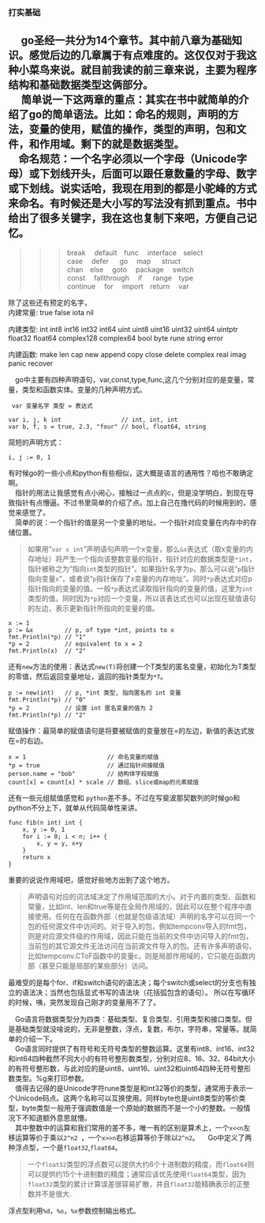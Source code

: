 ### 打实基础
&ensp;&ensp; go圣经一共分为14个章节。其中前八章为基础知识。感觉后边的几章属于有点难度的。这仅仅对于我这种小菜鸟来说。就目前我读的前三章来说，主要为程序结构和基础数据类型这俩部分。</br>
&ensp;&ensp; 简单说一下这两章的重点：其实在书中就简单的介绍了go的简单语法。比如：命名的规则，声明的方法，变量的使用，赋值的操作，类型的声明，包和文件，和作用域。剩下的就是数据类型。</br>
&ensp;&ensp;命名规范：一个名字必须以一个字母（Unicode字母）或下划线开头，后面可以跟任意数量的字母、数字或下划线。说实话哈，我现在用到的都是小驼峰的方式来命名。有时候还是大小写的写法没有抓到重点。书中给出了很多关键字，我在这也复制下来吧，方便自己记忆。</br>
---
>>>break &ensp;&ensp;default&ensp;&ensp;func &ensp;&ensp;interface&ensp;&ensp;select</br>
case &ensp;&ensp;defer &ensp;&ensp; go&ensp;&ensp; map &ensp;&ensp; struct&ensp;&ensp;</br>
chan&ensp;&ensp;else&ensp;&ensp; goto&ensp;&ensp; package&ensp;&ensp; switch&ensp;&ensp;</br>
const&ensp;&ensp; fallthrough&ensp;&ensp; if &ensp;&ensp; range&ensp;&ensp;type&ensp;&ensp;</br>
continue&ensp;&ensp; for&ensp;&ensp;  import&ensp;&ensp;return &ensp;&ensp;var</br>

除了这些还有预定的名字，    </br>内建常量: true false iota nil

内建类型: int int8 int16 int32 int64
          uint uint8 uint16 uint32 uint64 uintptr
          float32 float64 complex128 complex64
          bool byte rune string error

内建函数: make len cap new append copy close delete
          complex real imag
          panic recover

&ensp;&ensp;go中主要有四种声明语句，var,const,type,func,这几个分别对应的是变量，常量，类型和函数实体。变量的几种声明方式。
   
```
 var 变量名字 类型 = 表达式
```

```
var i, j, k int                 // int, int, int
var b, f, s = true, 2.3, "four" // bool, float64, string
```
简短的声明方式：</br>

```
i, j := 0, 1
```
有时候go的一些小点和python有些相似，这大概是语言的通用性？咱也不敢确定啊。 </br>
&ensp;&ensp;指针的用法让我感觉有点小闹心，接触过一点点的c，但是没学明白，到现在导致指针有点懵逼。不过书里简单的介绍了点。加上自己在撸代码的时候用到的，感觉来感觉了。  </br>
&ensp;&ensp;简单的说：一个指针的值是另一个变量的地址。一个指针对应变量在内存中的存储位置。
>如果用“`var x int`”声明语句声明一个x变量，那么`&x`表达式（取x变量的内存地址）将产生一个指向该整数变量的指针，指针对应的数据类型是`*int`，指针被称之为“指向`int`类型的指针”。如果指针名字为`p`，那么可以说“`p`指针指向变量`x`”，或者说“`p`指针保存了x变量的内存地址”。同时`*p`表达式对应p指针指向的变量的值。一般`*p`表达式读取指针指向的变量的值，这里为`int`类型的值，同时因为`*p`对应一个变量，所以该表达式也可以出现在赋值语句的左边，表示更新指针所指向的变量的值。

```
x := 1
p := &x         // p, of type *int, points to x
fmt.Println(*p) // "1"
*p = 2          // equivalent to x = 2
fmt.Println(x)  // "2"
```
还有`new`方法的使用：表达式`new(T)`将创建一个T类型的匿名变量，初始化为T类型的零值，然后返回变量地址，返回的指针类型为`*T`。

```
p := new(int)   // p, *int 类型, 指向匿名的 int 变量
fmt.Println(*p) // "0"
*p = 2          // 设置 int 匿名变量的值为 2
fmt.Println(*p) // "2"
```
赋值操作：最简单的赋值语句是将要被赋值的变量放在=的左边，新值的表达式放在=的右边。

```
x = 1                       // 命名变量的赋值
*p = true                   // 通过指针间接赋值
person.name = "bob"         // 结构体字段赋值
count[x] = count[x] * scale // 数组、slice或map的元素赋值
```
还有一些元组赋值感觉和 `python`差不多。不过在写斐波那契数列的时候go和python不分上下，就单从代码简单性来讲。

```
func fib(n int) int {
    x, y := 0, 1
    for i := 0; i < n; i++ {
        x, y = y, x+y
    }
    return x
}
```
重要的说说作用域吧，感觉好些地方出到了这个地方。
>声明语句对应的词法域决定了作用域范围的大小。对于内置的类型、函数和常量，比如int、len和true等是在全局作用域的，因此可以在整个程序中直接使用。任何在在函数外部（也就是包级语法域）声明的名字可以在同一个包的任何源文件中访问的。对于导入的包，例如tempconv导入的fmt包，则是对应源文件级的作用域，因此只能在当前的文件中访问导入的fmt包，当前包的其它源文件无法访问在当前源文件导入的包。还有许多声明语句，比如tempconv.CToF函数中的变量c，则是局部作用域的，它只能在函数内部（甚至只能是局部的某些部分）访问。 </br>

最难受的是每个for、if和switch语句的语法决；每个switch或select的分支也有独立的语法决；当然也包括显式书写的语法块（花括弧包含的语句）。
所以在写循环的时候，咦，突然发现自己刚才的变量用不了了。

&ensp;&ensp;Go语言将数据类型分为四类：基础类型、复合类型、引用类型和接口类型。但是基础类型就没啥说的，无非是整数，浮点，复数，布尔，字符串，常量等。就简单的介绍一下。</br>
&ensp;&ensp;Go语言同时提供了有符号和无符号类型的整数运算。这里有int8、int16、int32和int64四种截然不同大小的有符号整形数类型，分别对应8、16、32、64bit大小的有符号整形数，与此对应的是uint8、uint16、uint32和uint64四种无符号整形数类型。%g来打印参数。</br>
&ensp;&ensp;值得去记得的是Unicode字符rune类型是和int32等价的类型，通常用于表示一个Unicode码点。这两个名称可以互换使用。同样byte也是uint8类型的等价类型，byte类型一般用于强调数值是一个原始的数据而不是一个小的整数。一般情况下不知道额外意思就懵。</br>
&ensp;&ensp;其中整数中的运算和我们常用的差不多，唯一有的区别是算术上，一个`x<<n`左移运算等价于乘以`2^n2 `，一个`x>>n`右移运算等价于除以`2^n2`。
&ensp;&ensp;Go中定义了两种浮点型，一个是`float32`,`float64`。
>一个`float32`类型的浮点数可以提供大约6个十进制数的精度，而`float64`则可以提供约15个十进制数的精度；通常应该优先使用`float64`类型，因为`float32`类型的累计计算误差很容易扩散，并且`float32`能精确表示的正整数并不是很大.

浮点型利用`%d`，`%o`，`%x`参数控制输出格式。







